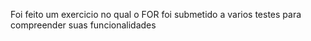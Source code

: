 Foi feito um exercicio no qual o FOR foi submetido a varios testes para compreender suas funcionalidades